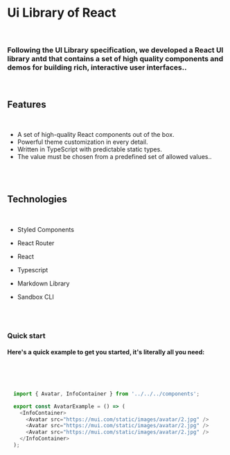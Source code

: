 
**<h1 id='intro' >Ui Library of React </h2>**

<br />

### Following the UI Library specification, we developed a React UI library antd that contains a set of high quality components and demos for building rich, interactive user interfaces..
<br />


**<h2 id='features' >Features</h2>**
<br />

- A set of high-quality React components out of the box.
- Powerful theme customization in every detail.
- Written in TypeScript with predictable static types.
- The value must be chosen from a predefined set of allowed values..
<br />
<br />


## Technologies
<br />

- Styled Components

- React Router

- React

- Typescript

- Markdown Library

- Sandbox CLI 

<br />

<br />


**<h3 id='quick-start' >Quick start</h3>**

#### Here's a quick example to get you started, it's literally all you need:


<br />
<br />

~~~js

  import { Avatar, InfoContainer } from '../../../components';

  export const AvatarExample = () => (
    <InfoContainer>
      <Avatar src="https://mui.com/static/images/avatar/2.jpg" />
      <Avatar src="https://mui.com/static/images/avatar/2.jpg" />
      <Avatar src="https://mui.com/static/images/avatar/2.jpg" />
    </InfoContainer>
  );


~~~




<br />
